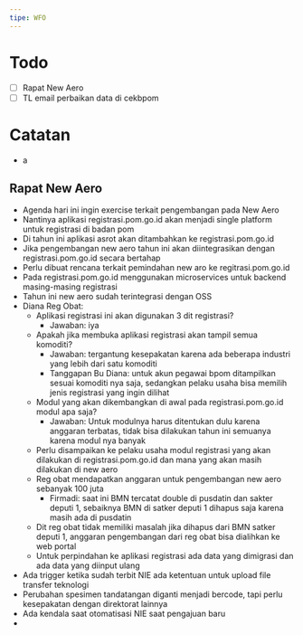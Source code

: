 ```yaml
---
tipe: WFO
---
```

# Todo
- [ ] Rapat New Aero
- [ ] TL email perbaikan data di cekbpom
# Catatan
- a
## Rapat New Aero
- Agenda hari ini ingin exercise terkait pengembangan pada New Aero
- Nantinya aplikasi registrasi.pom.go.id akan menjadi single platform untuk registrasi di badan pom
- Di tahun ini aplikasi asrot akan ditambahkan ke registrasi.pom.go.id
- Jika pengembangan new aero tahun ini akan diintegrasikan dengan registrasi.pom.go.id secara bertahap
- Perlu dibuat rencana terkait pemindahan new aro ke regitrasi.pom.go.id
- Pada registrasi.pom.go.id menggunakan microservices untuk backend  masing-masing registrasi
- Tahun ini new aero sudah terintegrasi dengan OSS
- Diana Reg Obat:
	- Aplikasi registrasi ini akan digunakan 3 dit registrasi?
		- Jawaban: iya
	- Apakah jika membuka aplikasi registrasi akan tampil semua komoditi?
		- Jawaban: tergantung kesepakatan karena ada beberapa industri yang lebih dari satu komoditi
		- Tanggapan Bu Diana: untuk akun pegawai bpom ditampilkan sesuai komoditi nya saja, sedangkan pelaku usaha bisa memilih jenis registrasi yang ingin dilihat
	- Modul yang akan dikembangkan di awal pada registrasi.pom.go.id modul apa saja?
		- Jawaban: Untuk modulnya harus ditentukan dulu karena anggaran terbatas, tidak bisa dilakukan tahun ini semuanya karena modul nya banyak
	- Perlu disampaikan ke pelaku usaha modul registrasi yang akan dilakukan di registrasi.pom.go.id dan mana yang akan masih dilakukan di new aero
	- Reg obat mendapatkan anggaran untuk pengembangan new aero sebanyak 100 juta
		- Firmadi: saat ini BMN tercatat double di pusdatin dan sakter deputi 1, sebaiknya BMN di satker deputi 1 dihapus saja karena masih ada di pusdatin
	- Dit reg obat tidak memiliki masalah jika dihapus dari BMN satker deputi 1, anggaran pengembangan dari reg obat bisa dialihkan ke web portal
	- Untuk perpindahan ke aplikasi registrasi ada data yang dimigrasi dan ada data yang diinput ulang
- Ada trigger ketika sudah terbit NIE ada ketentuan untuk upload file transfer teknologi
- Perubahan spesimen tandatangan diganti menjadi bercode, tapi perlu kesepakatan dengan direktorat lainnya
- Ada kendala saat otomatisasi NIE saat pengajuan baru
- 